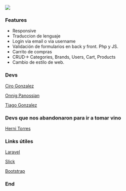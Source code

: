 ![](https://i.imgur.com/SPJfedm.jpg)
### Features

- Responsive
- Traduccion de lenguaje
- Login via email o via username
- Validación de formularios en back y front. Php y JS.
- Carrito de compras
- CRUD-> Categories, Brands, Users, Cart, Products
- Cambio de estilo de web.


### Devs
[Ciro Gonzalez](https://github.com/CiroGg "Ciro Gonzalez")

[Onnig Panossian](https://github.com/OnnigPano "Onnig Panossian")

[Tiago Gonzalez](https://github.com/Tiagoman "Tiago Gonzalez")


### Devs que nos abandonaron para ir a tomar vino
[Herni Torres](https://github.com/hernitorres "Herni Torres")



### Links útiles

[Laravel](https://laravel.com "Laravel")

[Slick](https://kenwheeler.github.io/slick/ "Slick")

[Bootstrap](https://getbootstrap.com "Bootstrap")



### End
